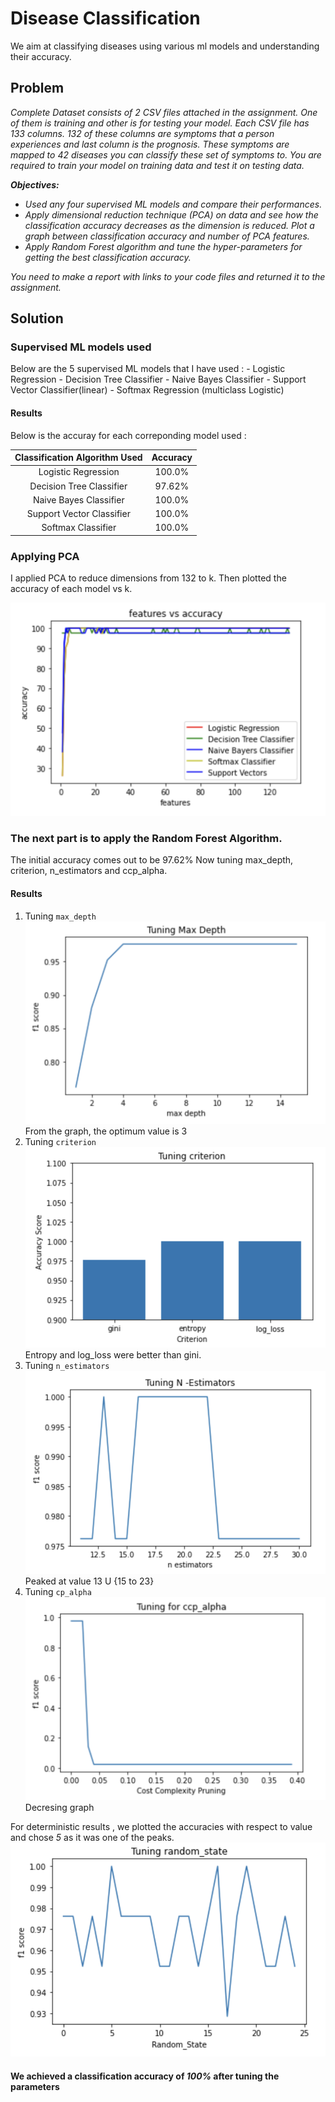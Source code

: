 # Disease Classification

We aim at classifying diseases using various ml models and understanding their accuracy.

## Problem

*Complete Dataset consists of 2 CSV files attached in the assignment. One of them is training and other is for testing your model. Each CSV file has 133 columns. 132 of these columns are symptoms that a person experiences and last column is the prognosis. These symptoms are mapped to 42 diseases you can classify these set of symptoms to. You are required to train your model on training data and test it on testing data.*

***Objectives:*** 

- *Used any four supervised ML models and compare their performances.*
- *Apply dimensional reduction technique (PCA) on data and see how the classification accuracy decreases as the dimension is reduced. Plot a graph between classification accuracy and number of PCA features.*
- *Apply Random Forest algorithm and tune the hyper-parameters for getting the best classification accuracy.*

*You need to make a report with links to your code files and returned it to the assignment.*

## Solution

### Supervised ML models used
Below are the 5 supervised ML models that I have used :
    - Logistic Regression
    - Decision Tree Classifier
    - Naive Bayes Classifier
    - Support Vector Classifier(linear)
    - Softmax Regression (multiclass Logistic)
#### Results
Below is the accuray for each correponding model used : 

| Classification Algorithm Used |      Accuracy      |
|:-----------------------------:|:------------------:|
|   Logistic Regression         |       100.0%
|    Decision Tree Classifier   |       97.62%       |
|     Naive Bayes Classifier    |       100.0%       |
|   Support Vector Classifier   |       100.0%       |
|       Softmax Classifier      |       100.0%       |  

### Applying PCA
I applied PCA to reduce dimensions from 132 to k. Then plotted the accuracy of each model vs k.

![features vs accuracy](images/features_vs_accuracy.png)

### The next part is to apply the Random Forest Algorithm.
The initial accuracy comes out to be 97.62%
Now tuning max_depth, criterion, n_estimators and ccp_alpha.

#### Results

1. Tuning ```max_depth```
![](images/max_depth.png)
From the graph, the optimum value is 3                    
2. Tuning ```criterion```
![](images/criterion.png)
Entropy and log_loss were better than gini.
3. Tuning ```n_estimators```
![](images/n_estimators.png)
Peaked at value 13 U {15 to 23} 
4. Tuning ```cp_alpha```
![](images/ccp_alpha.png)
Decresing graph 

For deterministic results , we plotted the accuracies with respect to value and chose *5* as it was one of the peaks.
![](images/random_state.png)

#### We achieved a classification accuracy of *100%* after tuning the parameters ####